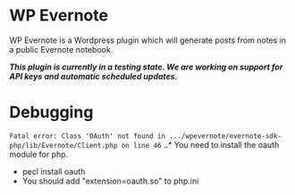 WP Evernote
===========

WP Evernote is a Wordpress plugin which will generate posts
from notes in a public Evernote notebook.

***This plugin is currently in a testing state. We are working
on support for API keys and automatic scheduled updates.***

Debugging
=========

`Fatal error: Class 'OAuth' not found in .../wpevernote/evernote-sdk-php/lib/Evernote/Client.php on line 46`
..* You need to install the oauth module for php.
* pecl install oauth
* You should add "extension=oauth.so" to php.ini
